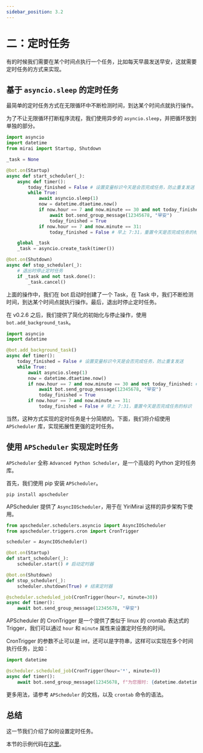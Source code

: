 ```yaml
---
sidebar_position: 3.2
---
```


# 二：定时任务

有的时候我们需要在某个时间点执行一个任务，比如每天早晨发送早安，这就需要定时任务的方式来实现。

## 基于 `asyncio.sleep` 的定时任务

最简单的定时任务方式在无限循环中不断检测时间，到达某个时间点就执行操作。

为了不让无限循环打断程序流程，我们使用异步的 `asyncio.sleep`，并把循环放到单独的部分。

```python
import asyncio
import datetime
from mirai import Startup, Shutdown

_task = None

@bot.on(Startup)
async def start_scheduler(_):
    async def timer():
        today_finished = False # 设置变量标识今天是会否完成任务，防止重复发送
        while True:
            await asyncio.sleep(1)
            now = datetime.dtaetime.now()
            if now.hour == 7 and now.minute == 30 and not today_finished: # 每天早上 7:30 发送早安
                await bot.send_group_message(12345678, "早安")
                today_finished = True
            if now.hour == 7 and now.minute == 31:
                today_finished = False # 早上 7:31，重置今天是否完成任务的标识

    global _task
    _task = asyncio.create_task(timer())

@bot.on(Shutdown)
async def stop_scheduler(_):
    # 退出时停止定时任务
    if _task and not task.done():
        _task.cancel()
```

上面的操作中，我们在 bot 启动时创建了一个 Task，在 Task 中，我们不断检测时间，到达某个时间点就执行操作。最后，退出时停止定时任务。

在 v0.2.6 之后，我们提供了简化的初始化与停止操作，使用 `bot.add_background_task`。

```python
import asyncio
import datetime

@bot.add_background_task()
async def timer():
    today_finished = False # 设置变量标识今天是会否完成任务，防止重复发送
    while True:
        await asyncio.sleep(1)
        now = datetime.dtaetime.now()
        if now.hour == 7 and now.minute == 30 and not today_finished: # 每天早上 7:30 发送早安
            await bot.send_group_message(12345678, "早安")
            today_finished = True
        if now.hour == 7 and now.minute == 31:
            today_finished = False # 早上 7:31，重置今天是否完成任务的标识
```

当然，这种方式实现的定时任务是十分简陋的。下面，我们将介绍使用 `APScheduler` 库，实现拓展性更强的定时任务。

## 使用 `APScheduler` 实现定时任务

`APScheduler` 全称 `Advanced Python Scheduler`，是一个高级的 Python 定时任务库。

首先，我们使用 pip 安装 `APScheduler`。

```shell
pip install apscheduler
```

APScheduler 提供了 `AsyncIOScheduler`，用于在 YiriMirai 这样的异步架构下使用。

```python
from apscheduler.schedulers.asyncio import AsyncIOScheduler
from apscheduler.triggers.cron import CronTrigger

scheduler = AsyncIOScheduler()

@bot.on(Startup)
def start_scheduler(_):
    scheduler.start() # 启动定时器

@bot.on(Shutdown)
def stop_scheduler(_):
    scheduler.shutdown(True) # 结束定时器

@scheduler.scheduled_job(CronTrigger(hour=7, minute=30))
async def timer():
    await bot.send_group_message(12345678, "早安")
```

APScheduler 的 CronTrigger 是一个提供了类似于 linux 的 crontab 表达式的 Trigger，我们可以通过 `hour` 和 `minute` 属性来设置定时任务的时间。

CronTrigger 的参数不止可以是 int，还可以是字符串，这样可以实现在多个时间执行任务，比如：

```python
import datetime

@scheduler.scheduled_job(CronTrigger(hour='*', minute=0))
async def timer():
    await bot.send_group_message(12345678, f"为您报时: {datetime.datetime.now().hour}:00")
```

更多用法，请参考 `APScheduler` 的文档，以及 `crontab` 命令的语法。

## 总结

这一节我们介绍了如何设置定时任务。

本节的示例代码在[这里](./examples/02.md)。